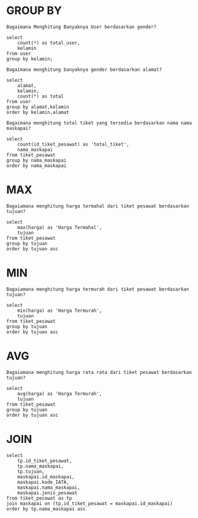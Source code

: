 # GROUP BY
```Bagaimana Menghitung Banyaknya User berdasarkan gender?```
<pre><code>select 
    count(*) as total_user,
    kelamin
from user
group by kelamin;
</pre></code>

```Bagaimana menghitung banyaknya gender berdasarkan alamat?```

<pre><code>select 
    alamat,
    kelamin,
    count(*) as total
from user
group by alamat,kelamin
order by kelamin,alamat
</pre></code>

```Bagaimana menghitung total tiket yang tersedia berdasarkan nama nama maskapai?```
<pre><code>select 
    count(id_tiket_pesawat) as 'total_tiket',
    nama_maskapai
from tiket_pesawat
group by nama_maskapai
order by nama_maskapai
</pre></code>

# MAX
```Bagaiamana menghitung harga termahal dari tiket pesawat berdasarkan tujuan?```

<pre><code>select 
    max(harga) as 'Harga Termahal',
    tujuan
from tiket_pesawat 
group by tujuan 
order by tujuan asc
</pre></code>


# MIN
```Bagaiamana menghitung harga termurah dari tiket pesawat berdasarkan tujuan?```

<pre><code>select 
    min(harga) as 'Harga Termurah',
    tujuan
from tiket_pesawat 
group by tujuan 
order by tujuan asc
</pre></code>


# AVG
```Bagaiamana menghitung harga rata rata dari tiket pesawat berdasarkan tujuan?```

<pre><code>select 
    avg(harga) as 'Harga Termurah',
    tujuan
from tiket_pesawat 
group by tujuan 
order by tujuan asc
</pre></code>


# JOIN
<pre><code>select 
    tp.id_tiket_pesawat,
    tp.nama_maskapai,
    tp.tujuan,
    maskapai.id_maskapai,
    maskapai.kode_IATA,
    maskapai.nama_maskapai,
    maskapai.jenis_pesawat
from tiket_pesawat as tp
join maskapai on (tp.id_tiket_pesawat = maskapai.id_maskapai)
order by tp.nama_maskapai asc
</pre></code>
